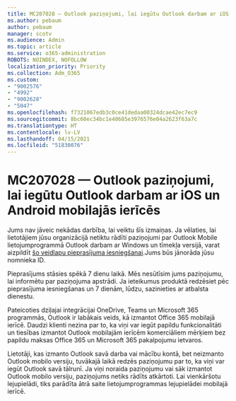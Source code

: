 ```yaml
---
title: MC207028 — Outlook paziņojumi, lai iegūtu Outlook darbam ar iOS un Android mobilajās ierīcēs
ms.author: pebaum
author: pebaum
manager: scotv
ms.audience: Admin
ms.topic: article
ms.service: o365-administration
ROBOTS: NOINDEX, NOFOLLOW
localization_priority: Priority
ms.collection: Adm_O365
ms.custom:
- "9002576"
- "4992"
- "9002628"
- "5047"
ms.openlocfilehash: f7321067edb3c0ce41dedaa00324dcae42ec7ec9
ms.sourcegitcommit: 8bc60ec34bc1e40685e3976576e04a2623f63a7c
ms.translationtype: HT
ms.contentlocale: lv-LV
ms.lasthandoff: 04/15/2021
ms.locfileid: "51830076"
---
```

# <a name="mc207028---notifications-in-outlook-to-obtain-outlook-for-ios-and-android-on-mobile-devices"></a>MC207028 — Outlook paziņojumi, lai iegūtu Outlook darbam ar iOS un Android mobilajās ierīcēs

Jums nav jāveic nekādas darbība, lai veiktu šīs izmaiņas. Ja vēlaties, lai lietotājiem jūsu organizācijā netiktu rādīti paziņojumi par Outlook Mobile lietojumprogrammā Outlook darbam ar Windows un tīmekļa versijā, varat aizpildīt [šo veidlapu pieprasījuma iesniegšanai](https://aka.ms/MC207028).Jums būs jānorāda jūsu nomnieka ID. 

Pieprasījums stāsies spēkā 7 dienu laikā. Mēs nesūtīsim jums paziņojumu, lai informētu par paziņojuma apstrādi. Ja ieteikumus produktā redzēsiet pēc pieprasījuma iesniegšanas un 7 dienām, lūdzu, sazinieties ar atbalsta dienestu.

Pateicoties dziļajai integrācijai OneDrive, Teams un Microsoft 365 programmās, Outlook ir labākais veids, kā izmantot Office 365 mobilajā ierīcē. Daudzi klienti nezina par to, ka viņi var iegūt papildu funkcionalitāti un tiesības izmantot Outlook mobilajām ierīcēm komerciāliem mērķiem bez papildu maksas Office 365 un Microsoft 365 pakalpojumu ietvaros.

Lietotāji, kas izmanto Outlook savā darba vai mācību kontā, bet neizmanto Outlook mobilo versiju, tuvākajā laikā redzēs paziņojumu par to, ka viņi var iegūt Outlook savā tālrunī. Ja viņi noraida paziņojumu vai sāk izmantot Outlook mobilo versiju, paziņojums netiks rādīts atkārtoti. Lai vienkāršotu lejupielādi, tiks parādīta ātrā saite lietojumprogrammas lejupielādei mobilajā ierīcē.
